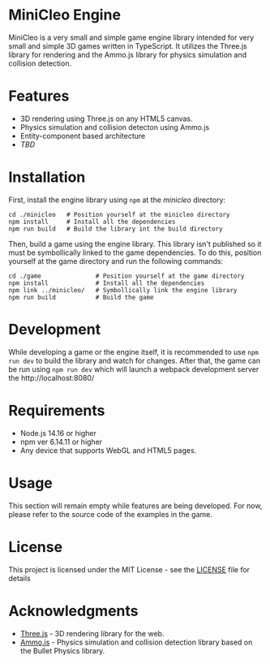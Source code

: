 # **MiniCleo Engine**

MiniCleo is a very small and simple game engine library intended for very small and simple 3D games written in TypeScript. It utilizes the Three.js library for rendering and the Ammo.js library for physics simulation and collision detection.

# Features
* 3D rendering using Three.js on any HTML5 canvas.
* Physics simulation and collision detecton using Ammo.js
* Entity-component based architecture
* _TBD_

# Installation
First, install the engine library using `npm` at the _minicleo_ directory:

~~~
cd ./minicleo   # Position yourself at the minicleo directory
npm install     # Install all the dependencies
npm run build   # Build the library int the build directory
~~~

Then, build a game using the engine library. This library isn't published so it must be symbollically linked to the game dependencies. To do this, position yourself at the game directory and run the following commands:

~~~
cd ./game               # Position yourself at the game directory
npm install             # Install all the dependencies
npm link ../minicleo/   # Symbollically link the engine library
npm run build           # Build the game
~~~

# Development
While developing a game or the engine itself, it is recommended to use ```npm run dev``` to build the library and watch for changes. After that, the game can be run using ```npm run dev``` which will launch a webpack development server the http://localhost:8080/

# Requirements

* Node.js 14.16 or higher
* npm ver 6.14.11 or higher
* Any device that supports WebGL and HTML5 pages.

# Usage

This section will remain empty while features are being developed. For now, please refer to the source code of the examples in the game.

# License

This project is licensed under the MIT License - see the [LICENSE](LICENSE) file for details

# Acknowledgments

* [Three.js](https://threejs.org/) - 3D rendering library for the web.
* [Ammo.js](https://github.com/kripken/ammo.js/) - Physics simulation and collision detection library based on the Bullet Physics library.